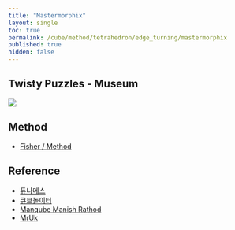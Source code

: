 ```yaml
---
title: "Mastermorphix"
layout: single
toc: true
permalink: /cube/method/tetrahedron/edge_turning/mastermorphix
published: true
hidden: false
---
```


<head>
  <base target="_blank">
  <link
    rel   = "stylesheet"
    type  = "text/css"
    href  = "/assets/css/twisty/Tetrahedron/Mastermorphix.css"
  >
  <script
    src   = "https://cdn.cubing.net/js/cubing/twisty"
    type  = "module"
    defer
  ></script>
</head>



## Twisty Puzzles - Museum

<a href="https://twistypuzzles.com/app/museum/museum_showitem.php?pkey=675">
  <img src="https://twistypuzzles.com/museum/large/00675-01.jpg">
</a>



## Method

- [Fisher / Method](/cube/method/NxNxN/modification/fisher#method)

  <div class="twisty-wrapper">
    <twisty-player
      dark-mode                       = "dark"
      background                      = "none"
      experimental-puzzle-description = "t e 0.346184634065199"
      camera-latitude                 = 30
      camera-longitude                = 0
      experimental-stickering         = "full"
      alg                             = ""
      experimental-setup-alg          = "FD FR FL LR RD LD FD FL FR LR LD"
      experimental-setup-anchor       = "start"
    ></twisty-player>
  </div>



## Reference

- [듀나메스](https://youtu.be/yKW48BaE91M)
- [큐브놀이터](https://youtu.be/VW-CvVZkRzQ)
- [Manqube Manish Rathod](https://youtu.be/GpHxJILUTHI)
- [MrUk](https://youtu.be/_ZgduvWVx14)